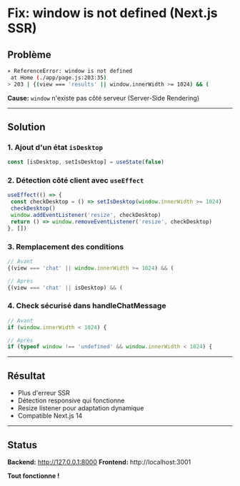 # Fix: window is not defined (Next.js SSR)

## **Problème**

```bash
⨯ ReferenceError: window is not defined
 at Home (./app/page.js:203:35)
> 203 | {(view === 'results' || window.innerWidth >= 1024) && (
```

**Cause:** `window` n'existe pas côté serveur (Server-Side Rendering)

---

## **Solution**

### **1. Ajout d'un état `isDesktop`**
```jsx
const [isDesktop, setIsDesktop] = useState(false)
```

### **2. Détection côté client avec `useEffect`**
```jsx
useEffect(() => {
 const checkDesktop = () => setIsDesktop(window.innerWidth >= 1024)
 checkDesktop()
 window.addEventListener('resize', checkDesktop)
 return () => window.removeEventListener('resize', checkDesktop)
}, [])
```

### **3. Remplacement des conditions**
```jsx
// Avant
{(view === 'chat' || window.innerWidth >= 1024) && (

// Après
{(view === 'chat' || isDesktop) && (
```

### **4. Check sécurisé dans handleChatMessage**
```jsx
// Avant
if (window.innerWidth < 1024) {

// Après
if (typeof window !== 'undefined' && window.innerWidth < 1024) {
```

---

## **Résultat**

- Plus d'erreur SSR
- Détection responsive qui fonctionne
- Resize listener pour adaptation dynamique
- Compatible Next.js 14

---

## **Status**

**Backend:** http://127.0.0.1:8000 
**Frontend:** http://localhost:3001 

**Tout fonctionne !** 
